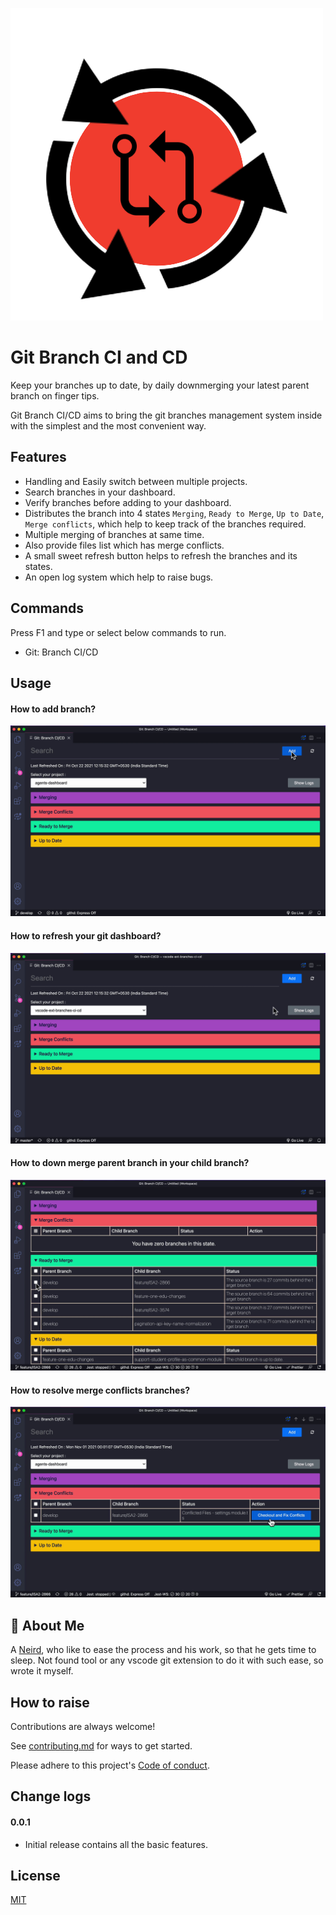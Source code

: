 
![Logo](https://github.com/AdityaToke/vscode-ext-branches-ci-cd/blob/master/readme-animations/ext-icon.png?raw=true)
# Git Branch CI and CD

Keep your branches up to date, by daily downmerging your latest parent branch on finger tips.

Git Branch CI/CD aims to bring the git branches management system inside with the simplest and the most convenient way.




## Features

 - Handling and Easily switch between multiple projects.
 - Search branches in your dashboard.
 - Verify branches before adding to your dashboard.
 - Distributes the branch into 4 states `Merging`, `Ready to Merge`, `Up to Date`, `Merge conflicts`, which help to keep track of the branches required.
 - Multiple merging of branches at same time.
 - Also provide files list which has merge conflicts.
 - A small sweet refresh button helps to refresh the branches and its states.
 - An open log system which help to raise bugs.



## Commands

Press F1 and type or select below commands to run.

* Git: Branch CI/CD

## Usage

#### How to add branch?
![Add Branch](https://github.com/AdityaToke/vscode-ext-branches-ci-cd/blob/master/readme-animations/add.gif?raw=true)

#### How to refresh your git dashboard?
![Refresh Branch](https://github.com/AdityaToke/vscode-ext-branches-ci-cd/blob/master/readme-animations/refresh.gif?raw=true)

#### How to down merge parent branch in your child branch?
![Merge Branch](https://github.com/AdityaToke/vscode-ext-branches-ci-cd/blob/master/readme-animations/merge.gif?raw=true)

#### How to resolve merge conflicts branches?
![Merge conflicts](https://github.com/AdityaToke/vscode-ext-branches-ci-cd/blob/master/readme-animations/merge-conflicts.gif?raw=true)


## 🚀 About Me
A [Neird](https://www.linkedin.com/in/aditya-toke/), who like to ease the process and his work, so that he gets time to sleep.
Not found tool or any vscode git extension to do it with such ease, so wrote it myself.


## How to raise 

Contributions are always welcome!

See [contributing.md](https://github.com/AdityaToke/vscode-ext-branches-ci-cd/blob/master/contributing.md) for ways to get started.

Please adhere to this project's [Code of conduct](https://github.com/AdityaToke/vscode-ext-branches-ci-cd/blob/master/code_of_conduct.md).



## Change logs

#### 0.0.1
- Initial release contains all the basic features.


## License

[MIT](https://github.com/AdityaToke/vscode-ext-branches-ci-cd/blob/master/LICENSE)
